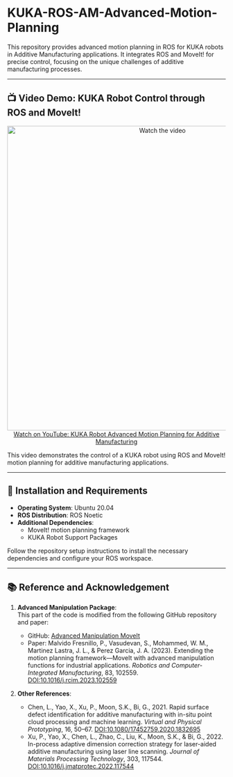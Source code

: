 # KUKA-ROS-AM-Advanced-Motion-Planning

This repository provides advanced motion planning in ROS for KUKA robots in Additive Manufacturing applications. It integrates ROS and MoveIt! for precise control, focusing on the unique challenges of additive manufacturing processes.

---

## 📺 Video Demo: KUKA Robot Control through ROS and MoveIt!

<p align="center">
<a href="https://www.youtube.com/watch?v=4jOYoO9tWrY&list=PLqwmbLeiFvVnshyNFcZAJNjZwGdxexN76&index=11">
    <img width="700px" src="https://img.youtube.com/vi/4jOYoO9tWrY/maxresdefault.jpg" alt="Watch the video">
    </br>Watch on YouTube: KUKA Robot Advanced Motion Planning for Additive Manufacturing
</a>
</p>

This video demonstrates the control of a KUKA robot using ROS and MoveIt! motion planning for additive manufacturing applications.

---

## 🚀 Installation and Requirements

- **Operating System**: Ubuntu 20.04
- **ROS Distribution**: ROS Noetic
- **Additional Dependencies**:
  - MoveIt! motion planning framework
  - KUKA Robot Support Packages

Follow the repository setup instructions to install the necessary dependencies and configure your ROS workspace.

---

## 📚 Reference and Acknowledgement

1. **Advanced Manipulation Package**:  
   This part of the code is modified from the following GitHub repository and paper:  
   - GitHub: [Advanced Manipulation MoveIt](https://github.com/pablomalvido/Advanced_manipulation_moveit/tree/main)  
   - Paper: Malvido Fresnillo, P., Vasudevan, S., Mohammed, W. M., Martinez Lastra, J. L., & Perez Garcia, J. A. (2023). Extending the motion planning framework—MoveIt with advanced manipulation functions for industrial applications. *Robotics and Computer-Integrated Manufacturing*, 83, 102559. [DOI:10.1016/j.rcim.2023.102559](https://www.sciencedirect.com/science/article/pii/S0736584523000352)

2. **Other References**:
   - Chen, L., Yao, X., Xu, P., Moon, S.K., Bi, G., 2021. Rapid surface defect identification for additive manufacturing with in-situ point cloud processing and machine learning. *Virtual and Physical Prototyping*, 16, 50–67. [DOI:10.1080/17452759.2020.1832695](https://doi.org/10.1080/17452759.2020.1832695)  
   - Xu, P., Yao, X., Chen, L., Zhao, C., Liu, K., Moon, S.K., & Bi, G., 2022. In-process adaptive dimension correction strategy for laser-aided additive manufacturing using laser line scanning. *Journal of Materials Processing Technology*, 303, 117544. [DOI:10.1016/j.jmatprotec.2022.117544](https://doi.org/10.1016/j.jmatprotec.2022.117544)

